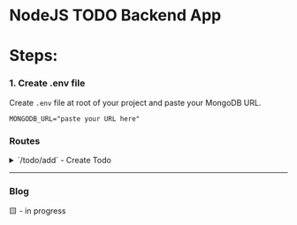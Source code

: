 # NodeJS TODO Backend App

# Steps:

### 1. Create .env file

Create `.env` file at root of your project and paste your MongoDB URL.

```javscript
MONGODB_URL="paste your URL here"
```

### Routes

<details>
    <summary>
        `/todo/add` - Create Todo
    </summary>
Method: POST
Body:
{
    title: "Todo Title"
}
</details>


---

### Blog
🟨 - in progress